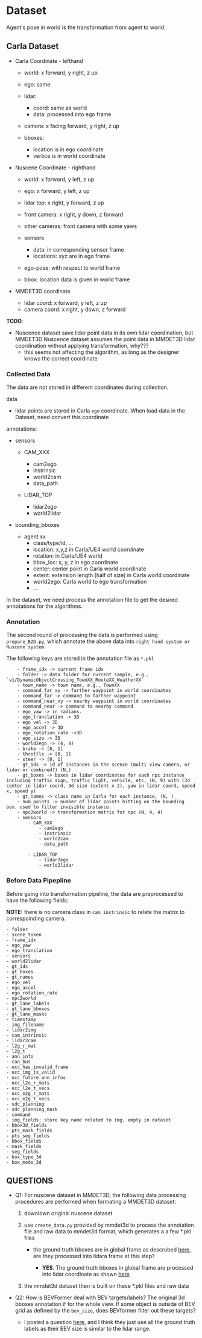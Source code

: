# Dataset
Agent's pose in world is the transformation from agent to world.

## Carla Dataset
- Carla Coordinate - lefthand
    - world: x forward, y right, z up
    - ego: same
    - lidar:
        - coord: same as world
        - data: processed into ego frame
        
    - camera: x facing forward, y right, z up
    - bboxes:
        - location is in ego coordinate
        - vertice is in world coordinate

- Nuscene Coordinate - righthand
    - world: x forward, y left, z up
    - ego: x forward, y left, z up
    - lidar top: x right, y forward, z up
    - front camera: x right, y down, z forward
    - other cameras: front camera with some yaws
    - sensors 
        - data: in corresponding sensor frame
        - locations: xyz are in ego frame

    - ego-pose: with respect to world frame
    - bbox: location data is given in world frame

- MMDET3D coordinate
    - lidar coord: x forward, y left, z up
    - camera coord: x right, y down, z forward

**TODO**:
- Nuscence dataset save lidar point data in its own lidar coordination, but MMDET3D Nuscence dataset assumes the point data in MMDET3D lidar coordination without applying transformation, why??? 
    - this seems not affecting the algorithm, as long as the designer knows the correct coordinate

### Collected Data

The data are not stored in different coordinates during collection.

data
- lidar points are stored in Carla `ego` coordinate. When load data in the Dataset, need convert this coordinate

annotations:
- sensors
    - CAM_XXX
        - cam2ego
        - instrinsic
        - world2cam
        - data_path

    - LIDAR_TOP
        - lidar2ego
        - world2lidar

- bounding_bboxes
    - agent xx
        - class/type/id, ...
        - location: x,y,z in Carla/UE4 world coordinate
        - rotation: in Carla/UE4 world
        - bbox_loc: x, y, z in ego coordinate
        - center: center point in Carla world coordinate
        - extent: extension length (half of size) in Carla world coordinate
        - world2ego: Carla world to ego transformation
        - ...

In the dataset, we need process the annotation file to get the desired annotations for the algorithms.

### Annotation 
The second round of processing the data is performed using `prepare_B2D.py`, which annotate the above data into `right hand system or Nuscene system`


The following keys are stored in the annotation file as `*.pkl`
```
    - frame_idx -> current frame idx
    - folder -> data folder for current sample, e.g., `v1/DynamicObjectCrossing_TownXX_RouteXX_WeatherXX`
    - town_name -> town name, e.g., TownXX
    - command_far_xy -> farther waypoint in world coordinates
    - command_far -> command to farther waypoint
    - command_near_xy -> nearby waypoint in world coordinates
    - command_near -> command to nearby command
    - ego_yaw -> in radians. 
    - ego_translation -> 3D
    - ego_vel -> 3D
    - ego_accel -> 3D
    - ego_rotation_rate ->3D
    - ego_size -> 3D
    - world2ego -> (4, 4)
    - brake -> [0, 1]
    - throttle -> [0, 1]
    - steer -> [0, 1]
    - gt_ids -> id of instances in the scence (multi view camera, or lidar or combined?) (N,)
    - gt_boxes -> boxes in lidar coordinates for each npc instance including traffic sign, traffic light, vehicle, etc, (N, 9) with (3d center in lidar coord, 3d size (extent x 2), yaw in lidar coord, speed x, speed y)
    - gt_names -> class name in Carla for each instance, (N, )
    - num_points -> number of lidar points hitting on the bounding box. used to filter invisible instance.
    - npc2world -> transformation matrix for npc (N, 4, 4)
    - sensors
        - CAM_XXX
            - cam2ego
            - instrinsic
            - world2cam
            - data_path

        - LIDAR_TOP
            - lidar2ego
            - world2lidar
```



### Before Data Pipepline
Before going into transformation pipeline, the data are preprocessed to have the following fields:

**NOTE:** there is no camera class in `cam_instrinsic` to relate the matrix to correspoinding camera.

```
- folder
- scene_token 
- frame_idx
- ego_yaw 
- ego_translation
- sensors
- world2lidar
- gt_ids
- gt_boxes 
- gt_names
- ego_vel
- ego_accel
- ego_rotation_rate
- npc2world
- gt_lane_labels
- gt_lane_bboxes
- gt_lane_masks
- timestamp
- img_filename
- lidar2img
- cam_intrinsic
- lidar2cam
- l2g_r_mat
- l2g_t
- ann_info
- can_bus
- occ_has_invalid_frame
- occ_img_is_valid
- occ_future_ann_infos
- occ_l2e_r_mats
- occ_l2e_t_vecs
- occ_e2g_r_mats
- occ_e2g_t_vecs
- sdc_planning
- sdc_planning_mask
- command
- img_fields: store key name related to img. empty in dataset
- bbox3d_fields
- pts_mask_fields
- pts_seg_fields
- bbox_fields
- mask_fields
- seg_fields
- box_type_3d
- box_mode_3d
```



## QUESTIONS

- Q1: For nuscene dataset in MMDET3D, the following data processing procedures are performed when formating a MMDET3D dataset:
    1. downlown original nuscene dataset
    2. use `create_data.py` provided by mmdet3d to process the annotation file and raw data to mmdet3d format, which generates a a few *.pkl files
        - the ground truth bboxes are in global frame as descrubed [here](https://github.com/nutonomy/nuscenes-devkit/tree/master/python-sdk/nuscenes/eval/detection), are they processed into lidara frame at this step?
    
            - **YES**. The ground truth bboxes in global frame are processed into lidar coordinate as shown [here](https://github.com/open-mmlab/mmdetection3d/blob/fe25f7a51d36e3702f961e198894580d83c4387b/tools/dataset_converters/nuscenes_converter.py#L174) 

    3. the mmdet3d dataset then is built on these *.pkl files and raw data


- Q2: How is BEVFormer deal with BEV targets/labels? The original 3d bboxes annotation if for the whole view. If some object is outside of BEV grid as defined by the `bev_size`, does BEVformer filter out these targets?
    - I posted a question [here](https://github.com/fundamentalvision/BEVFormer/issues/275), and I think they just use all the ground truth labels as their BEV size is similar to the lidar range.
